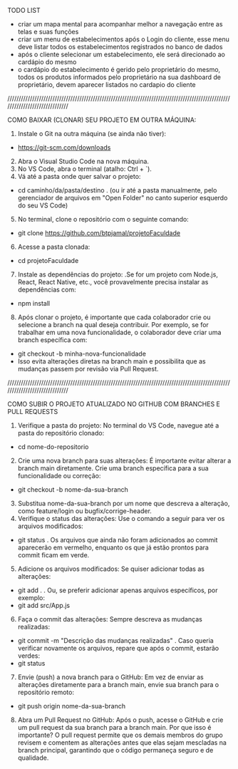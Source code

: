 TODO LIST
- criar um mapa mental para acompanhar melhor a navegação entre as telas e suas funções
- criar um menu de estabelecimentos após o Login do cliente, esse menu deve listar todos os estabelecimentos registrados no banco de dados
- após o cliente selecionar um estabelecimento, ele será direcionado ao cardápio do mesmo
- o cardápio do estabelecimento é gerido pelo proprietário do mesmo, todos os produtos informados pelo proprietário na sua dashboard de proprietário, devem aparecer listados no cardapio do cliente

//////////////////////////////////////////////////////////////////////////////////////////////////////////////////////////////

COMO BAIXAR (CLONAR) SEU PROJETO EM OUTRA MÁQUINA:

1. Instale o Git na outra máquina (se ainda não tiver):
- https://git-scm.com/downloads
2. Abra o Visual Studio Code na nova máquina.
3. No VS Code, abra o terminal (atalho: Ctrl + `).
4. Vá até a pasta onde quer salvar o projeto:
- cd caminho/da/pasta/destino
. (ou ir até a pasta manualmente, pelo gerenciador de arquivos em "Open Folder" no canto superior esquerdo do seu VS Code)
5. No terminal, clone o repositório com o seguinte comando:
- git clone https://github.com/btpjamal/projetoFaculdade
6. Acesse a pasta clonada:
- cd projetoFaculdade
7. Instale as dependências do projeto:
.Se for um projeto com Node.js, React, React Native, etc., você provavelmente precisa instalar as dependências com:
- npm install
8. Após clonar o projeto, é importante que cada colaborador crie ou selecione a branch na qual deseja contribuir. Por exemplo, se for trabalhar em uma nova funcionalidade, o colaborador deve criar uma branch específica com:
- git checkout -b minha-nova-funcionalidade
- Isso evita alterações diretas na branch main e possibilita que as mudanças passem por revisão via Pull Request.

//////////////////////////////////////////////////////////////////////////////////////////////////////////////////////////////

COMO SUBIR O PROJETO ATUALIZADO NO GITHUB COM BRANCHES E PULL REQUESTS

1. Verifique a pasta do projeto: No terminal do VS Code, navegue até a pasta do repositório clonado:
- cd nome-do-repositorio
2. Crie uma nova branch para suas alterações: É importante evitar alterar a branch main diretamente. Crie uma branch específica para a sua funcionalidade ou correção:
- git checkout -b nome-da-sua-branch
3. Substitua nome-da-sua-branch por um nome que descreva a alteração, como feature/login ou bugfix/corrige-header.
4. Verifique o status das alterações: Use o comando a seguir para ver os arquivos modificados:
- git status
. Os arquivos que ainda não foram adicionados ao commit aparecerão em vermelho, enquanto os que já estão prontos para commit ficam em verde.
5. Adicione os arquivos modificados: Se quiser adicionar todas as alterações:
- git add .
. Ou, se preferir adicionar apenas arquivos específicos, por exemplo:
- git add src/App.js
6. Faça o commit das alterações: Sempre descreva as mudanças realizadas:
- git commit -m "Descrição das mudanças realizadas"
. Caso queria verificar novamente os arquivos, repare que após o commit, estarão verdes:
- git status
7. Envie (push) a nova branch para o GitHub: Em vez de enviar as alterações diretamente para a branch main, envie sua branch para o repositório remoto:
- git push origin nome-da-sua-branch
8. Abra um Pull Request no GitHub: Após o push, acesse o GitHub e crie um pull request da sua branch para a branch main. Por que isso é importante? O pull request permite que os demais membros do grupo revisem e comentem as alterações antes que elas sejam mescladas na branch principal, garantindo que o código permaneça seguro e de qualidade.
